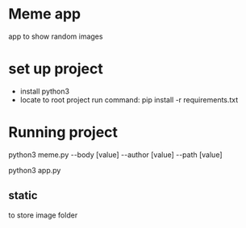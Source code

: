 # Meme app
app to show random images 


# set up project 

 - install python3
 - locate to root project 
 run command: pip install -r requirements.txt

# Running project

python3 meme.py --body [value]  --author  [value] --path [value]

python3 app.py 



## static 

to store image folder


